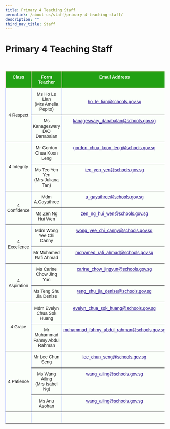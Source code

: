 ```yaml
---
title: Primary 4 Teaching Staff
permalink: /about-us/staff/primary-4-teaching-staff/
description: ""
third_nav_title: Staff
---
```

Primary 4 Teaching Staff
========================

<br>

<style type="text/css">
.tg  {border-collapse:collapse;border-color:#aabcfe;border-spacing:0;}
.tg td{background-color:#e8edff;border-color:#aabcfe;border-style:solid;border-width:1px;color:#669;
  font-family:Arial, sans-serif;font-size:14px;overflow:hidden;padding:10px 5px;word-break:normal;}
.tg th{background-color:#b9c9fe;border-color:#aabcfe;border-style:solid;border-width:1px;color:#039;
  font-family:Arial, sans-serif;font-size:14px;font-weight:normal;overflow:hidden;padding:10px 5px;word-break:normal;}
.tg .tg-g24l{background-color:#FBFFFA;border-color:inherit;color:#21088A;font-weight:bold;text-align:center;
  text-decoration:underline;vertical-align:top}
.tg .tg-ug26{background-color:#FBFFFA;border-color:inherit;color:#222;text-align:center;vertical-align:middle}
.tg .tg-ehgc{background-color:#22A114;border-color:#ffccc9;color:#FBFFFA;font-weight:bold;text-align:center;vertical-align:top}
.tg .tg-djmn{background-color:#FBFFFA;border-color:inherit;color:#222;text-align:center;vertical-align:middle}
.tg .tg-33ww{background-color:#FBFFFA;border-color:inherit;color:#21088A;font-weight:bold;text-align:center;
  text-decoration:underline;vertical-align:top}
</style>
<table class="tg">
<thead>
  <tr>
    <th class="tg-ehgc">Class</th>
    <th class="tg-ehgc">Form Teacher</th>
    <th class="tg-ehgc">Email Address</th>
  </tr>
</thead>
<tbody>
  <tr>
    <td class="tg-djmn" rowspan="2"><span style="color:#222;background-color:#FBFFFA">4 Respect</span></td>
    <td class="tg-djmn"><span style="color:#222;background-color:#FBFFFA">Ms Ho Le Lian </span><br><span style="color:#222;background-color:#FBFFFA"> (Mrs Amelia Pepito)</span><br></td>
    <td class="tg-33ww" style="text-align: center; vertical-align: middle;"><a href="mailto:ho_le_lian@schools.gov.sg"><span style="font-weight:500;text-decoration:underline;color:#21088A">ho_le_lian@schools.gov.sg</span></a><br></td>
  </tr>
  <tr>
    <td class="tg-ug26"><span style="color:#222;background-color:#FBFFFA">Ms Kanageswary D/O Danabalan</span><br></td>
    <td class="tg-g24l"><a href="mailto:kanageswary_danabalan@schools.gov.sg"><span style="font-weight:500;text-decoration:underline;color:#21088A">kanageswary_danabalan@schools.gov.sg</span></a></td>
  </tr>
  <tr>
    <td class="tg-djmn" rowspan="2"><span style="color:#222;background-color:#FBFFFA">4 Integrity</span></td>
    <td class="tg-djmn"><span style="color:#222;background-color:#FBFFFA">Mr Gordon Chua Koon Leng</span><br></td>
    <td class="tg-33ww"><a href="mailto:gordon_chua_koon_leng@schools.gov.sg"><span style="font-weight:500;text-decoration:underline;color:#21088A">gordon_chua_koon_leng@schools.gov.sg</span></a><br></td>
  </tr>
  <tr>
    <td class="tg-ug26"><span style="color:#222;background-color:#FBFFFA">Ms Teo Yen Yen</span><br><span style="color:#222;background-color:#FBFFFA">(Mrs Juliana Tan)</span><br></td>
    <td class="tg-g24l"><a href="mailto:teo_yen_yen@schools.gov.sg"><span style="font-weight:500;text-decoration:underline;color:#21088A">teo_yen_yen@schools.gov.sg</span></a><br></td>
  </tr>
  <tr>
    <td class="tg-djmn" rowspan="2"><span style="color:#222;background-color:#FBFFFA">4 Confidence</span></td>
    <td class="tg-djmn"><span style="color:#222;background-color:#FBFFFA">Mdm A.Gayathree</span></td>
    <td class="tg-33ww"><a href="mailto:a_gayathree@schools.gov.sg"><span style="font-weight:500;text-decoration:underline;color:#21088A">a_gayathree@schools.gov.sg</span></a></td>
  </tr>
  <tr>
    <td class="tg-ug26"><span style="color:#222;background-color:#FBFFFA">Ms Zen Ng Hui Wen</span><br></td>
    <td class="tg-g24l"><a href="mailto:zen_ng_hui_wen@schools.gov.sg"><span style="font-weight:500;text-decoration:underline;color:#21088A">zen_ng_hui_wen@schools.gov.sg</span></a><br></td>
  </tr>
  <tr>
    <td class="tg-djmn" rowspan="2"><span style="color:#222;background-color:#FBFFFA">4 Excellence</span></td>
    <td class="tg-djmn"><span style="color:#222;background-color:#FBFFFA">Mdm Wong Yee Chi Canny</span><br></td>
    <td class="tg-33ww"><a href="mailto:wong_yee_chi_canny@schools.gov.sg"><span style="font-weight:500;text-decoration:underline;color:#21088A">wong_yee_chi_canny@schools.gov.sg</span></a><br></td>
  </tr>
  <tr>
    <td class="tg-ug26"><span style="color:#222;background-color:#FBFFFA">Mr Mohamed Rafi Ahmad</span><br></td>
    <td class="tg-g24l"><a href="mailto:mohamed_rafi_ahmad@schools.gov.sg"><span style="font-weight:500;text-decoration:underline;color:#21088A">mohamed_rafi_ahmad@schools.gov.sg</span></a><br></td>
  </tr>
  <tr>
    <td class="tg-djmn" rowspan="2"><span style="color:#222;background-color:#FBFFFA">4 Aspiration</span></td>
    <td class="tg-djmn"><span style="color:#222;background-color:#FBFFFA">Ms Carine Chow Jing Yun</span><br></td>
    <td class="tg-33ww"><a href="mailto:carine_chow_jingyun@schools.gov.sg"><span style="font-weight:500;text-decoration:underline;color:#21088A">carine_chow_jingyun@schools.gov.sg</span></a><br></td>
  </tr>
  <tr>
    <td class="tg-ug26"><span style="color:#222;background-color:#FBFFFA">Ms Teng Shu Jia Denise</span></td>
    <td class="tg-g24l"><a href="mailto:teng_shu_jia_denise@schools.gov.sg"><span style="font-weight:500;text-decoration:underline;color:#21088A">teng_shu_jia_denise@schools.gov.sg</span></a><br></td>
  </tr>
  <tr>
    <td class="tg-djmn" rowspan="2"><span style="color:#222;background-color:#FBFFFA">4 Grace</span></td>
    <td class="tg-djmn"><span style="color:#222;background-color:#FBFFFA">Mdm Evelyn Chua Sok Huang</span><br></td>
    <td class="tg-33ww"><a href="mailto:evelyn_chua_sok_huang@schools.gov.sg"><span style="font-weight:500;text-decoration:underline;color:#21088A">evelyn_chua_sok_huang@schools.gov.sg</span></a><br></td>
  </tr>
  <tr>
    <td class="tg-ug26"><span style="color:#222;background-color:#FBFFFA">Mr Muhammad Fahmy Abdul Rahman</span></td>
    <td class="tg-g24l"><a href="mailto:muhammad_fahmy_abdul_rahman@schools.gov.sg"><span style="font-weight:500;text-decoration:underline;color:#21088A">muhammad_fahmy_abdul_rahman@schools.gov.sg</span></a></td>
  </tr>
  <tr>
    <td class="tg-djmn" rowspan="3"><span style="color:#222;background-color:#FBFFFA">4 Patience</span></td>
    <td class="tg-djmn"><span style="color:#222;background-color:#FBFFFA"> Mr Lee Chun Seng</span></td>
    <td class="tg-33ww"><a href="mailto:lee_chun_seng@schools.gov.sg"><span style="font-weight:500;text-decoration:underline;color:#21088A">lee_chun_seng@schools.gov.sg</span></a></td>
  </tr>
  <tr>
    <td class="tg-ug26"><span style="color:#222;background-color:#FBFFFA"> Ms Wang Ailing</span><br><span style="color:#222;background-color:#FBFFFA">(Mrs Isabel Ng) </span></td>
    <td class="tg-g24l"><a href="mailto:wang_ailing@schools.gov.sg"><span style="font-weight:500;text-decoration:underline;color:#21088A">wang_ailing@schools.gov.sg</span></a><span style="color:#222;background-color:#FBFFFA"> </span><br></td>
  </tr>
  <tr>
    <td class="tg-djmn"><span style="color:#222;background-color:#FBFFFA">Ms Anu Asohan</span></td>
    <td class="tg-33ww"><a href="mailto:wang_ailing@schools.gov.sg"><span style="font-weight:500;text-decoration:none;color:#21088A">wang_ailing@schools.gov.sg</span></a><span style="color:#222;background-color:#FBFFFA"> </span></td>
  </tr>
	<tr>
    <td class="tg-djmn"><span style="color:#222;background-color:#FBFFFA"></span></td>
    <td class="tg-djmn"><span style="color:#222;background-color:#FBFFFA"></span><br></td>
    <td class="tg-33ww"></td>
  </tr>
</tbody>
</table>